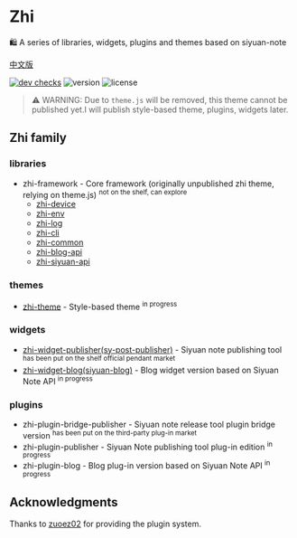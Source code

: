 # Zhi

🛍️ A series of libraries, widgets, plugins and themes based on siyuan-note

[中文版](README_zh_CN.md)

[![dev checks](https://img.shields.io/github/checks-status/terwer/zhi/dev?label=build)](https://github.com/terwer/zhi/tree/dev)
![version](https://img.shields.io/github/release/terwer/zhi.svg?style=flat-square)
![license](https://img.shields.io/badge/license-GPL-blue.svg?style=popout-square)

> ⚠️ WARNING: Due to `theme.js` will be removed, this theme cannot be published yet.I will publish style-based theme, plugins, widgets later.

## Zhi family

### libraries
- zhi-framework - Core framework (originally unpublished zhi theme, relying on theme.js) <sup> not on the shelf, can explore </sup>
  - [zhi-device](https://github.com/terwer/zhi/tree/main/libs/zhi-device)
  - [zhi-env](https://github.com/terwer/zhi/tree/main/libs/zhi-env)
  - [zhi-log](https://github.com/terwer/zhi/tree/main/libs/zhi-log)
  - [zhi-cli](https://github.com/terwer/zhi/tree/main/apps/zhi-cli)
  - [zhi-common](https://github.com/terwer/zhi/tree/main/apps/zhi-common)
  - [zhi-blog-api](https://github.com/terwer/zhi/tree/main/apps/zhi-blog-api)
  - [zhi-siyuan-api](https://github.com/terwer/zhi/tree/main/apps/zhi-siyuan-api)

### themes
- [zhi-theme](https://github.com/terwer/zhi-theme) - Style-based theme <sup> in progress </sup>

### widgets
- [zhi-widget-publisher(sy-post-publisher)](https://github.com/terwer/src-sy-post-publisher) - Siyuan note publishing tool <sup> has been put on the shelf official pendant market </sup>
- [zhi-widget-blog(siyuan-blog)](https://github.com/terwer/siyuan-blog) - Blog widget version based on Siyuan Note API <sup> in progress </sup>

### plugins
- zhi-plugin-bridge-publisher - Siyuan note release tool plugin bridge version <sup> has been put on the third-party plug-in market </sup>
- zhi-plugin-publisher - Siyuan Note publishing tool plug-in edition <sup> in progress </sup>
- zhi-plugin-blog - Blog plug-in version based on Siyuan Note API <sup> in progress </sup>

## Acknowledgments

Thanks to [zuoez02](https://github.com/zuoez02/siyuan-plugin-system) for providing the plugin system.
